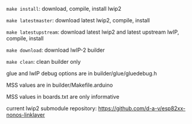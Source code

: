 ```make install```: download, compile, install lwip2

```make latestmaster```: download latest lwip2, compile, install

```make latestupstream```: download latest lwip2 and latest upstream lwIP, compile, install

```make download```: download lwIP-2 builder

```make clean```: clean builder only

glue and lwIP debug options are in builder/glue/gluedebug.h

MSS values are in builder/Makefile.arduino

MSS values in boards.txt are only informative

current lwip2 submodule repository: https://github.com/d-a-v/esp82xx-nonos-linklayer

